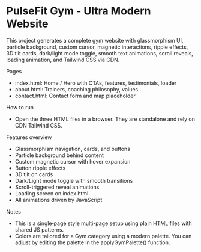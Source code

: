 PulseFit Gym - Ultra Modern Website
====================================
This project generates a complete gym website with glassmorphism UI, particle background, custom cursor, magnetic interactions, ripple effects, 3D tilt cards, dark/light mode toggle, smooth text animations, scroll reveals, loading animation, and Tailwind CSS via CDN.

Pages
- index.html: Home / Hero with CTAs, features, testimonials, loader
- about.html: Trainers, coaching philosophy, values
- contact.html: Contact form and map placeholder

How to run
- Open the three HTML files in a browser. They are standalone and rely on CDN Tailwind CSS.

Features overview
- Glassmorphism navigation, cards, and buttons
- Particle background behind content
- Custom magnetic cursor with hover expansion
- Button ripple effects
- 3D tilt on cards
- Dark/Light mode toggle with smooth transitions
- Scroll-triggered reveal animations
- Loading screen on index.html
- All animations driven by JavaScript

Notes
- This is a single‑page style multi-page setup using plain HTML files with shared JS patterns.
- Colors are tailored for a Gym category using a modern palette. You can adjust by editing the palette in the applyGymPalette() function.